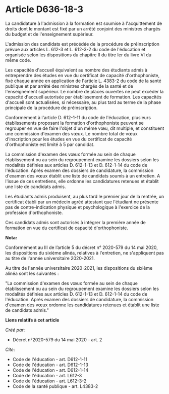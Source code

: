 # Article D636-18-3

La candidature à l'admission à la formation est soumise à l'acquittement de droits dont le montant est fixé par un arrêté
conjoint des ministres chargés du budget et de l'enseignement supérieur.

L'admission des candidats est précédée de la procédure de préinscription prévue aux articles L. 612-3 et L. 612-3-2 du code
de l'éducation et organisée selon les dispositions du chapitre II du titre Ier du livre VI du même code.

Les capacités d'accueil équivalent au nombre des étudiants admis à entreprendre des études en vue du certificat de capacité
d'orthophoniste, fixé chaque année en application de l'article L. 4383-2 du code de la santé publique et par arrêté des
ministres chargés de la santé et de l'enseignement supérieur. Le nombre de places ouvertes ne peut excéder la capacité
d'accueil autorisée par établissement de formation. Les capacités d'accueil sont actualisées, si nécessaire, au plus tard au
terme de la phase principale de la procédure de préinscription.

Conformément à l'article D. 612-1-11 du code de l'éducation, plusieurs établissements proposant la formation d'orthophoniste
peuvent se regrouper en vue de faire l'objet d'un même vœu, dit multiple, et constituent une commission d'examen des vœux. Le
nombre total de vœux d'inscription pour les études en vue du certificat de capacité d'orthophoniste est limité à 5 par
candidat.

La commission d'examen des vœux formée au sein de chaque établissement ou au sein du regroupement examine les dossiers selon
les modalités définies aux articles D. 612-1-13 et D. 612-1-14 du code de l'éducation. Après examen des dossiers de
candidature, la commission d'examen des vœux établit une liste de candidats soumis à un entretien. A l'issue de ces
entretiens, elle ordonne les candidatures retenues et établit une liste de candidats admis.

Les étudiants admis produisent, au plus tard le premier jour de la rentrée, un certificat établi par un médecin agréé
attestant que l'étudiant ne présente pas de contre-indication physique et psychologique à l'exercice de la profession
d'orthophoniste.

Ces candidats admis sont autorisés à intégrer la première année de formation en vue du certificat de capacité
d'orthophoniste.

**Nota:**

Conformément au III de l’article 5 du décret n° 2020-579 du 14 mai 2020, les dispositions du sixième alinéa, relatives à
l'entretien, ne s'appliquent pas au titre de l'année universitaire 2020-2021.

Au titre de l'année universitaire 2020-2021, les dispositions du sixième alinéa sont les suivantes :

"La commission d'examen des vœux formée au sein de chaque établissement ou au sein du regroupement examine les dossiers selon
les modalités définies aux articles D. 612-1-13  et D. 612-1-14  du code de l'éducation. Après examen des dossiers de
candidature, la commission d'examen des vœux ordonne les candidatures retenues et établit une liste de candidats admis."

**Liens relatifs à cet article**

_Créé par_:

  - Décret n°2020-579 du 14 mai 2020 - art. 2

_Cite_:

  - Code de l'éducation - art. D612-1-11
  - Code de l'éducation - art. D612-1-13
  - Code de l'éducation - art. D612-1-14
  - Code de l'éducation - art. L612-3
  - Code de l'éducation - art. L612-3-2
  - Code de la santé publique - art. L4383-2
